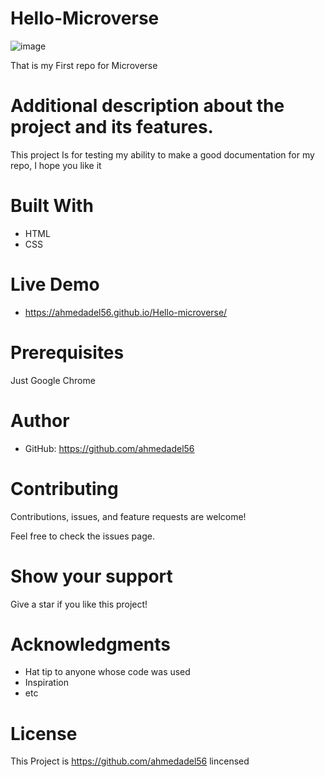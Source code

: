 # Hello-Microverse
![image](https://user-images.githubusercontent.com/43178495/128925173-41870ba2-c616-498c-a57b-74c0aebc21c7.png)

That is my First repo for Microverse 

# Additional description about the project and its features.

This project Is for testing my ability to make a good documentation for my repo, I hope you like it

# Built With
* HTML
* CSS

# Live Demo
* https://ahmedadel56.github.io/Hello-microverse/
# Prerequisites
Just Google Chrome

# Author
* GitHub: https://github.com/ahmedadel56

# Contributing
Contributions, issues, and feature requests are welcome!

Feel free to check the issues page.

# Show your support
Give a star if you like this project!

# Acknowledgments
* Hat tip to anyone whose code was used
* Inspiration
* etc

# License
This Project is https://github.com/ahmedadel56 lincensed 
